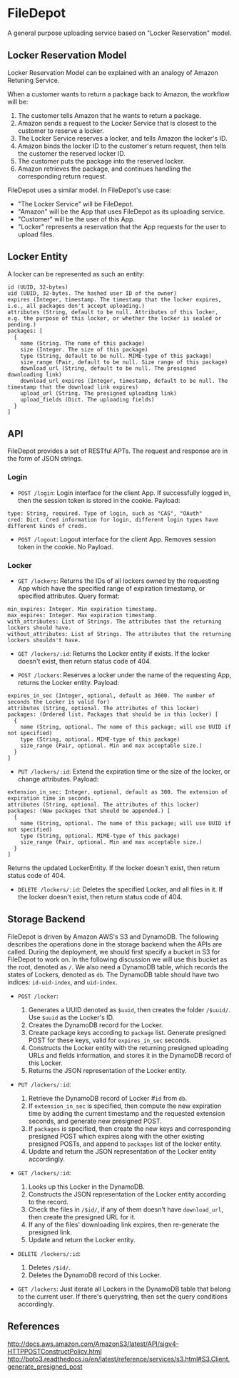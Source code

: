 # FileDepot
A general purpose uploading service based on "Locker Reservation" model.

## Locker Reservation Model
Locker Reservation Model can be explained with an analogy of Amazon Retuning Service.

When a customer wants to return a package back to Amazon, the workflow will be:

1. The customer tells Amazon that he wants to return a package.
2. Amazon sends a request to the Locker Service that is closest to the customer to reserve a locker.
3. The Locker Service reserves a locker, and tells Amazon the locker's ID.
4. Amazon binds the locker ID to the customer's return request, then tells the customer the reserved locker ID.
5. The customer puts the package into the reserved locker.
6. Amazon retrieves the package, and continues handling the corresponding return request.

FileDepot uses a similar model.
In FileDepot's use case:

- "The Locker Service" will be FileDepot.
- "Amazon" will be the App that uses FileDepot as its uploading service.
- "Customer" will be the user of this App.
- "Locker" represents a reservation that the App requests for the user to upload files.

## Locker Entity
A locker can be represented as such an entity:
```
id (UUID, 32-bytes)
uid (UUID, 32-bytes. The hashed user ID of the owner)
expires (Integer, timestamp. The timestamp that the locker expires, i.e., all packages don't accept uploading.)
attributes (String, default to be null. Attributes of this locker, e.g. the purpose of this locker, or whether the locker is sealed or pending.)
packages: [
  {
    name (String. The name of this package)
    size (Integer. The size of this package)
    type (String, default to be null. MIME-type of this package)
    size_range (Pair, default to be null. Size range of this package)
    download_url (String, default to be null. The presigned downloading link)
    download_url_expires (Integer, timestamp, default to be null. The timestamp that the download link expires)
    upload_url (String. The presigned uploading link)
    upload_fields (Dict. The uploading fields)
  }
]
```

## API
FileDepot provides a set of RESTful APTs. The request and response are in the form of JSON strings.

### Login
- `POST /login`: Login interface for the client App. If successfully logged in, then the session token is stored in the cookie.
  Payload:
```
type: String, required. Type of login, such as "CAS", "OAuth"
cred: Dict. Cred information for login, different login types have different kinds of creds.
```

- `POST /logout`: Logout interface for the client App. Removes session token in the cookie.
  No Payload.

### Locker
- `GET /lockers`: Returns the IDs of all lockers owned by the requesting App which have the specified range of expiration timestamp, or specified attributes.
  Query format:
```
min_expires: Integer. Min expiration timestamp.
max_expires: Integer. Max expiration timestamp.
with_attributes: List of Strings. The attributes that the returning lockers should have.
without_attributes: List of Strings. The attributes that the returning lockers shouldn't have.
```

- `GET /lockers/:id`: Returns the Locker entity if exists.
If the locker doesn't exist, then return status code of 404.

- `POST /lockers`: Reserves a locker under the name of the requesting App, returns the Locker entity.
  Payload:
```
expires_in_sec (Integer, optional, default as 3600. The number of seconds the Locker is valid for)
attributes (String, optional. The attributes of this locker)
packages: (Ordered list. Packages that should be in this locker) [
  {
    name (String, optional. The name of this package; will use UUID if not specified)
    type (String, optional. MIME-type of this package)
    size_range (Pair, optional. Min and max acceptable size.)
  }
]
```

- `PUT /lockers/:id`: Extend the expiration time or the size of the locker, or change attributes.
  Payload:
```
extension_in_sec: Integer, optional, default as 300. The extension of expiration time in seconds.
attributes (String, optional. The attributes of this locker)
packages: (New packages that should be appended.) [
  {
    name (String, optional. The name of this package; will use UUID if not specified)
    type (String, optional. MIME-type of this package)
    size_range (Pair, optional. Min and max acceptable size.)
  }
]
```
  Returns the updated LockerEntity. If the locker doesn't exist, then return status code of 404.

- `DELETE /lockers/:id`: Deletes the specified Locker, and all files in it.
  If the locker doesn't exist, then return status code of 404.

## Storage Backend
FileDepot is driven by Amazon AWS's S3 and DynamoDB.
The following describes the operations done in the storage backend when the APIs are called.
During the deployment, we should first specify a bucket in S3 for FileDepot to work on.
In the following discussion we will use this bucket as the root, denoted as `/`.
We also need a DynamoDB table, which records the states of Lockers, denoted as `db`.
The DynamoDB table should have two indices: `id-uid-index`, and `uid-index`.

- `POST /locker`:
  1. Generates a UUID denoted as `$uuid`, then creates the folder `/$uuid/`. Use `$uuid` as the Locker's ID.
  2. Creates the DynamoDB record for the Locker.
  3. Create package keys according to `package` list. Generate presigned POST for these keys, valid for `expires_in_sec` seconds.
  4. Constructs the Locker entity with the returning presigned uploading URLs and fields information, and stores it in the DynamoDB record of this Locker.
  5. Returns the JSON representation of the Locker entity.

- `PUT /lockers/:id`:
  1. Retrieve the DynamoDB record of Locker #`id` from `db`.
  2. If `extension_in_sec` is specified, then compute the new expiration time by adding the current timestamp and the requested extension seconds, and generate new presigned POST.
  3. If `packages` is specified, then create the new keys and corresponding presigned POST which expires along with the other existing presigned POSTs, and append to `packages` list of the locker entity.
  4. Update and return the JSON representation of the Locker entity accordingly.

- `GET /lockers/:id`:
  1. Looks up this Locker in the DynamoDB.
  2. Constructs the JSON representation of the Locker entity according to the record.
  3. Check the files in `/$id/`, if any of them doesn't have `download_url`, then create the presigned URL for it. 
  4. If any of the files' downloading link expires, then re-generate the presigned link.
  5. Update and return the Locker entity.

- `DELETE /lockers/:id`:
  1. Deletes `/$id/`.
  2. Deletes the DynamoDB record of this Locker.

- `GET /lockers`: Just iterate all Lockers in the DynamoDB table that belong to the current user.
  If there's querystring, then set the query conditions accordingly.

## References
http://docs.aws.amazon.com/AmazonS3/latest/API/sigv4-HTTPPOSTConstructPolicy.html
http://boto3.readthedocs.io/en/latest/reference/services/s3.html#S3.Client.generate_presigned_post
